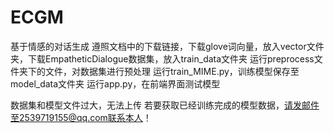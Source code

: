 # ECGM
基于情感的对话生成
遵照文档中的下载链接，下载glove词向量，放入vector文件夹，下载EmpatheticDialogue数据集，放入train_data文件夹
运行preprocess文件夹下的文件，对数据集进行预处理
运行train_MIME.py，训练模型保存至model_data文件夹
运行app.py，在前端界面测试模型

数据集和模型文件过大，无法上传
若要获取已经训练完成的模型数据，请发邮件至2539719155@qq.com联系本人！
